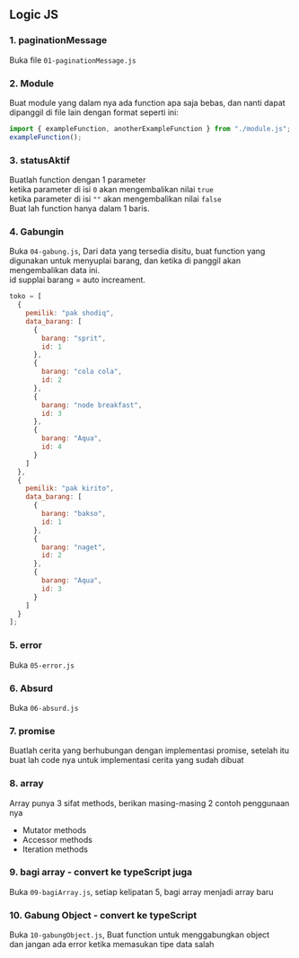 ## Logic JS

### 1. paginationMessage

Buka file `01-paginationMessage.js`

### 2. Module

Buat module yang dalam nya ada function apa saja bebas, dan nanti dapat dipanggil di file lain dengan format seperti ini:

```js
import { exampleFunction, anotherExampleFunction } from "./module.js";
exampleFunction();
```

### 3. statusAktif

Buatlah function dengan 1 parameter \
ketika parameter di isi `0` akan mengembalikan nilai `true` \
ketika parameter di isi `""` akan mengembalikan nilai `false` \
Buat lah function hanya dalam 1 baris.

### 4. Gabungin

Buka `04-gabung.js`, Dari data yang tersedia disitu, buat function yang digunakan untuk menyuplai barang, dan ketika di panggil akan mengembalikan data ini. \
id supplai barang = auto increament.

```js
toko = [
  {
    pemilik: "pak shodiq",
    data_barang: [
      {
        barang: "sprit",
        id: 1
      },
      {
        barang: "cola cola",
        id: 2
      },
      {
        barang: "node breakfast",
        id: 3
      },
      {
        barang: "Aqua",
        id: 4
      }
    ]
  },
  {
    pemilik: "pak kirito",
    data_barang: [
      {
        barang: "bakso",
        id: 1
      },
      {
        barang: "naget",
        id: 2
      },
      {
        barang: "Aqua",
        id: 3
      }
    ]
  }
];
```

### 5. error

Buka `05-error.js`

### 6. Absurd

Buka `06-absurd.js`

### 7. promise

Buatlah cerita yang berhubungan dengan implementasi promise,
setelah itu buat lah code nya untuk implementasi cerita yang sudah dibuat

### 8. array

Array punya 3 sifat methods, berikan masing-masing 2 contoh penggunaan nya

- Mutator methods
- Accessor methods
- Iteration methods

### 9. bagi array - convert ke typeScript juga

Buka `09-bagiArray.js`, setiap kelipatan 5, bagi array menjadi array baru

### 10. Gabung Object - convert ke typeScript

Buka `10-gabungObject.js`, Buat function untuk menggabungkan object\
dan jangan ada error ketika memasukan tipe data salah
